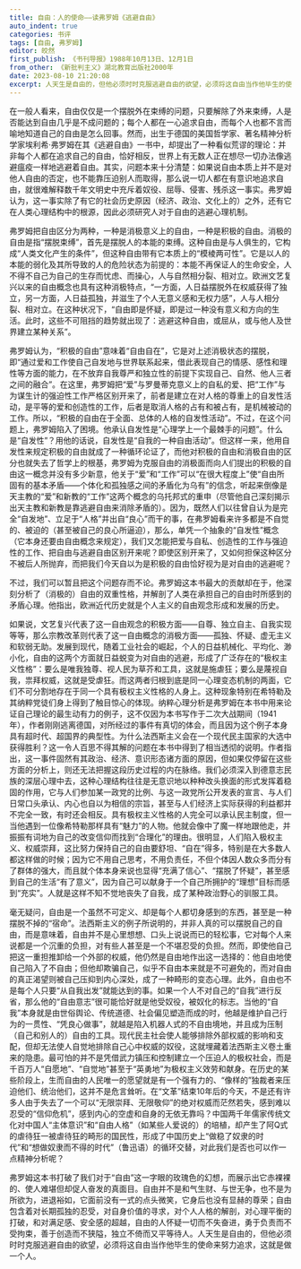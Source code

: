 ```yaml
---
title: 自由：人的使命——读弗罗姆《逃避自由》
auto_indent: true
categories: 书评
tags: [自由, 弗罗姆]
editor: 皎然
first_publish: 《书刊导报》1988年10月13日、12月1日
from_other: 《新批判主义》湖北教育出版社2000年
date: 2023-08-10 21:20:08
excerpt: 人天生是自由的，但他必须时时克服逃避自由的欲望，必须将这自由当作他毕生的使命来努力追求，这就是做一个人。
---
```

在一般人看来，自由仅仅是一个摆脱外在束缚的问题，只要解除了外来束缚，人是否能达到自由几乎是不成问题的；每个人都在一心追求自由，而每个人也都不言而喻地知道自己的自由是怎么回事。然而，出生于德国的美国哲学家、著名精神分析学家埃利希·弗罗姆在其《逃避自由》一书中，却提出了一种看似荒谬的理论：并非每个人都在追求自己的自由，恰好相反，世界上有无数人正在想尽一切办法像逃避瘟疫一样地逃避着自由。其实，问题本来十分清楚：如果说自由本质上并不是对他人自由的否定，也不能靠压迫别人而取得，那么说一切人都在有意识地追求自由，就很难解释数千年文明史中充斥着奴役、屈辱、侵害、残杀这一事实。弗罗姆认为，这一事实除了有它的社会历史原因（经济、政治、文化上的）之外，还有它在人类心理结构中的根源，因此必须研究人对于自由的逃避心理机制。

弗罗姆把自由区分为两种，一种是消极意义上的自由，一种是积极的自由。消极的自由是指“摆脱束缚”，首先是摆脱人的本能的束缚。这种自由是与人俱生的，它构成“人类文化产生的条件”，但这种自由带有它本质上的“模棱两可性”。它是以人的本能的弱化及其所导致的人的危险状态为前提的：本能不再保证人的生命安全，人不得不自己为自己的生存而忧虑、而操心，人与自然相分裂、相对立。欧洲文艺复兴以来的自由概念也具有这种消极特点，“一方面，人日益摆脱外在权威获得了独立，另一方面，人日益孤独，并滋生了个人无意义感和无权力感”，人与人相分裂、相对立。在这种状况下，“自由即是怀疑，即是过一种没有意义和方向的生活。此时，这些不可阻挡的趋势就出现了：逃避这种自由，或屈从，或与他人及世界建立某种关系”。

弗罗姆认为，“积极的自由”意味着“自由自在”，它是对上述消极状态的摆脱，即“通过爱和工作使自己自发地与世界联系起来，借此表现自己的情感、感性和理性等方面的能力，在不放弃自我尊严和独立性的前提下实现自己、自然、他人三者之间的融合”。在这里，弗罗姆把“爱”与罗曼蒂克意义上的自私的爱、把“工作”与为谋生计的强迫性工作严格区别开来了，前者是建立在对人格的尊重上的自发性活动，是平等的爱和创造性的工作，后者是取消人格的占有和被占有，是机械被动的工作。所以，“积极的自由在于全面、总体的人格的自发性活动”。不过，在这个问题上，弗罗姆陷入了困境。他承认自发性是“心理学上一个最棘手的问题”。什么是“自发性”？用他的话说，自发性是“自我的一种自由活动”。但这样一来，他用自发性来规定积极的自由就成了一种循环论证了，而他对积极的自由和消极自由的区分也就失去了哲学上的根基，弗罗姆为克服自由的消极面而向人们提出的积极的自由这一概念并没有多少新意，他关于“爱”和“工作”可以“在很大程度上”使“自由所固有的基本矛盾——个体化和孤独感之间的矛盾化为乌有”的信念，听起来倒像是天主教的“爱”和新教的“工作”这两个概念的乌托邦式的重申（尽管他自己深刻揭示出天主教和新教是靠逃避自由来消除矛盾的）。因为，既然人们以往曾自认为是完全“自发地”、立足于“人格”并出自“良心”而干的事，在弗罗姆看来许多都是不自觉的、被迫的（甚至被自己的良心所逼迫），那么，单凭一个抽象的“自发性”概念（它本身还要由自由概念来规定），我们又怎能把爱与自私、创造性的工作与强迫性的工作、把自由与逃避自由区别开来呢？即使区别开来了，又如何担保这种区分不被后人所抛弃，而把我们今天自以为是积极的自由恰好视为是对自由的逃避呢？

不过，我们可以暂且把这个问题存而不论。弗罗姆这本书最大的贡献却在于，他深刻分析了（消极的）自由的双重性格，并解剖了人类在承担自己的自由时所感到的矛盾心理。他指出，欧洲近代历史就是个人主义的自由观念形成和发展的历史。

如果说，文艺复兴代表了这一自由观念的积极方面——自尊、独立自主、自我实现等等，那么宗教改革则代表了这一自由概念的消极方面——孤独、怀疑、虚无主义和软弱无助。发展到现代，随着工业社会的崛起，个人的日益机械化、平均化、渺小化，自由的这两个方面就日益蜕变为对自由的逃避，形成了广泛存在的“极权主义性格”：要么是唯我独尊、视人民为草芥和工具，这就是施虐狂；要么是蔑视自我，祟拜权威，这就是受虐狂。而这两者归根到底是同一心理变态机制的两面，它们不可分割地存在于同一个具有极权主义性格的人身上。这种现象特别在希特勒及其纳粹党徒们身上得到了触目惊心的体现。纳粹心理分析是弗罗姆在本书中用来论证自己理论的最生动有力的例子，这不仅因为本书写作于二次大战期间（1941年），作者刚刚逃离德国，对所经过的事件有真切的体会，而且因为这个例子本身具有超时代、超国界的典型性。为什么法西斯主义会在一个现代民主国家的大选中获得胜利？这一令人百思不得其解的问题在本书中得到了相当透彻的说明。作者指出，这一事件固然有其政治、经济、意识形态诸方面的原因，但如果仅停留在这些方面的分析上，则还无法把握这段历史过程的内在脉络。我们必须深入到德意志民族的深层心理中去，这种心理结构往往是无意识地以种种改头换面的形式发挥着稳固的作用，它与人们参加某一政党的比例、与这一政党所公开发表的宣言、与人们日常口头承认、内心也自以为相信的宗旨，甚至与人们经济上实际获得的利益都并不完全一致，有时还会相反。具有极权主义性格的人完全可以承认民主制度，但一当他遇到一位像希特勒那样具有“魅力”的人物。他就会像中了魔一样地跟他走，并振振有词地为自己的改变信仰而找到“合理化”的理由。很明显，人们陷入极权主义、权威崇拜，这比努力保持自己的自由要舒坦、“自在”得多，特别是在大多数人都这样做的时候；因为它不用自己思考，不用负责任，不但个体因人数众多而分有了群体的强大，而且就个体本身来说也显得“充满了信心”、“摆脱了怀疑”，甚至感到自己的生活“有了意义”，因为自己可以献身于一个自己所拥护的“理想”目标而感到“充实”。人就是这样不知不觉地丧失了自我，成了某种政治野心的驯服工具。

毫无疑问，自由是一个虽然不可定义、却是每个人都切身感到的东西，甚至是一种摆脱不掉的“宿命”。法西斯主义的例子所说明的，并非人真的可以摆脱自己的自由，而是意味着，自由并不是心里想想、口头上说说而已的轻松事，它对每个人来说都是一个沉重的负担，对有些人甚至是一个不堪忍受的负担。然而，即使他自己把这一重担推卸给一个外部的权威，他仍然是自由地作出这一选择的：他自由地使自己陷入了不自由；但他却欺骗自己，似乎不自由本来就是不可避免的，而对自由的真正渴望则被自己压抑到内心深处，成了一种畸形的变态心理。此外，自由也不是每个人只要“从自我出发”就能达到的事。如果一个人不对自己的“自我”进行反省，那么他的“自由意志”很可能恰好就是他受奴役，被奴化的标志。当他的“自我”本身就是由世俗舆论、传统道德、社会偏见塑造而成的时，他越是维护自己行为的一贯性、“凭良心做事”，就越是陷入机器人式的不自由境地，并且成为压制（自己和别人的）自由的工具。现代民主社会使人能够排除外部权威的影响和支配，但却无法使人自觉地排除自己心中权威的奴役，这就埋藏着法西斯主义卷土重来的隐患。最可怕的并不是凭借武力镇压和控制建立一个压迫人的极权社会，而是千百万人“自愿地”、“自觉地”甚至于“英勇地”为极权主义效劳和献身。在历史的某些阶段上，生而自由的人民唯一的愿望就是有一个强有力的、“像样的”独裁者来压迫他们、统治他们，这并不是危言耸听。在“文革”结束10年后的今天，不是还有许多人由于失去了一个可以“无限崇拜、无限敬仰”的绝对权威而茫然若失，感到难以忍受的“信仰危机”，感到内心的空虚和自身的无依无靠吗？中国两千年儒家传统文化对中国人“主体意识”和“自由人格”（如某些人爱说的）的培植，却产生了阿Q式的虐待狂一被虐待狂的畸形的国民性，形成了中国历史上“做稳了奴隶的时代”和“想做奴隶而不得的时代”（鲁迅语）的循环交替，对此我们是否也可以作一点精神分析呢？

弗罗姆这本书打破了我们对于“自由”这一字眼的玫瑰色的幻想，而展示出它赤裸裸的、使人难堪但却促人奋发的真面目。自由并不是和气生财、与世无争，也不是为所欲为，进退裕如，它面前没有一式的点头微笑，它身后也没有显赫的尊荣；自由包含着对长期孤独的忍受，对自身价值的寻求，对个人人格的解剖，对心理平衡的打破，和对满足感、安全感的超越，自由的人怀疑一切而不失奋进，勇于负责而不受拘束，善于创造而不狭隘，独立不倚而又平等待人。人天生是自由的，但他必须时时克服逃避自由的欲望，必须将这自由当作他毕生的使命来努力追求，这就是做一个人。
